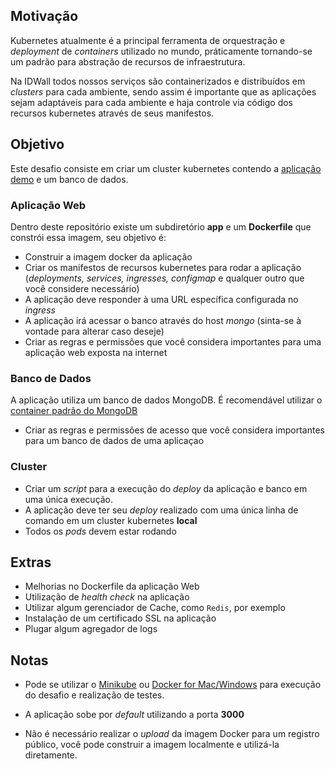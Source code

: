 ## Motivação

Kubernetes atualmente é a principal ferramenta de orquestração e _deployment_ de _containers_ utilizado no mundo, práticamente tornando-se um padrão para abstração de recursos de infraestrutura. 

Na IDWall todos nossos serviços são containerizados e distribuídos em _clusters_ para cada ambiente, sendo assim é importante que as aplicações sejam adaptáveis para cada ambiente e haja controle via código dos recursos kubernetes através de seus manifestos. 

## Objetivo

Este desafio consiste em criar um cluster kubernetes contendo a [aplicação demo](https://github.com/idwall/desafios-security-devops/tree/master/kubernetes/app) e um banco de dados.

### Aplicação Web
Dentro deste repositório existe um subdiretório **app** e um **Dockerfile** que constrói essa imagem, seu objetivo é:

- Construir a imagem docker da aplicação
- Criar os manifestos de recursos kubernetes para rodar a aplicação (_deployments, services, ingresses, configmap_ e qualquer outro que você considere necessário)
- A aplicação deve responder à uma URL específica configurada no _ingress_
- A aplicação irá acessar o banco através do host _mongo_ (sinta-se à vontade para alterar caso deseje)
- Criar as regras e permissões que você considera importantes para uma aplicação web exposta na internet

### Banco de Dados
A aplicação utiliza um banco de dados MongoDB. É recomendável utilizar o [container padrão do MongoDB](https://hub.docker.com/_/mongo) 
- Criar as regras e permissões de acesso que você considera importantes para um banco de dados de uma aplicaçao

### Cluster
- Criar um _script_ para a execução do _deploy_ da aplicação e banco em uma única execução.
- A aplicação deve ter seu _deploy_ realizado com uma única linha de comando em um cluster kubernetes **local**
- Todos os _pods_ devem estar rodando

## Extras
- Melhorias no Dockerfile da aplicação Web
- Utilização de _health check_ na aplicação
- Utilizar algum gerenciador de Cache, como `Redis`, por exemplo
- Instalação de um certificado SSL na aplicação
- Plugar algum agregador de logs

## Notas

* Pode se utilizar o [Minikube](https://github.com/kubernetes/minikube) ou [Docker for Mac/Windows](https://docs.docker.com/docker-for-mac/) para execução do desafio e realização de testes.

* A aplicação sobe por _default_ utilizando a porta **3000**

* Não é necessário realizar o _upload_ da imagem Docker para um registro público, você pode construir a imagem localmente e utilizá-la diretamente.